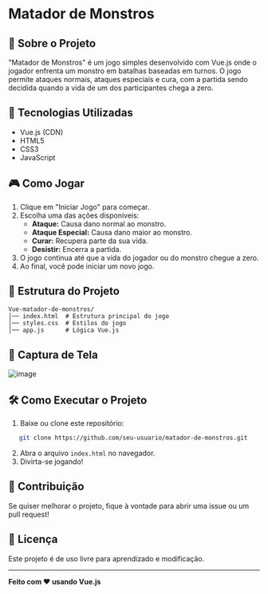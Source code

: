 # Matador de Monstros

## 📌 Sobre o Projeto
"Matador de Monstros" é um jogo simples desenvolvido com Vue.js onde o jogador enfrenta um monstro em batalhas baseadas em turnos. O jogo permite ataques normais, ataques especiais e cura, com a partida sendo decidida quando a vida de um dos participantes chega a zero.

## 🚀 Tecnologias Utilizadas
- Vue.js (CDN)
- HTML5
- CSS3
- JavaScript

## 🎮 Como Jogar
1. Clique em "Iniciar Jogo" para começar.
2. Escolha uma das ações disponíveis:
   - **Ataque:** Causa dano normal ao monstro.
   - **Ataque Especial:** Causa dano maior ao monstro.
   - **Curar:** Recupera parte da sua vida.
   - **Desistir:** Encerra a partida.
3. O jogo continua até que a vida do jogador ou do monstro chegue a zero.
4. Ao final, você pode iniciar um novo jogo.

## 📂 Estrutura do Projeto
```
Vue-matador-de-monstros/
│── index.html  # Estrutura principal do jogo
│── styles.css  # Estilos do jogo
│── app.js      # Lógica Vue.js
```

## 📸 Captura de Tela
![image](https://github.com/user-attachments/assets/0014bc1d-4f9b-4425-b114-efb3d9fc5688)

## 🛠 Como Executar o Projeto
1. Baixe ou clone este repositório:
```sh
   git clone https://github.com/seu-usuario/matador-de-monstros.git
```
2. Abra o arquivo `index.html` no navegador.
3. Divirta-se jogando!

## 🤝 Contribuição
Se quiser melhorar o projeto, fique à vontade para abrir uma issue ou um pull request!

## 📜 Licença
Este projeto é de uso livre para aprendizado e modificação.

---
**Feito com ❤️ usando Vue.js**

